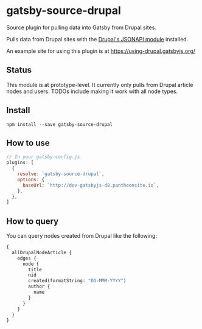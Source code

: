 # gatsby-source-drupal

Source plugin for pulling data into Gatsby from Drupal sites.

Pulls data from Drupal sites with the [Drupal's JSONAPI
module](https://www.drupal.org/project/jsonapi) installed.

An example site for using this plugin is at
https://using-drupal.gatsbyjs.org/

## Status

This module is at prototype-level. It currently only pulls from Drupal article
nodes and users. TODOs include making it work with all node types.

## Install

`npm install --save gatsby-source-drupal`

## How to use

```javascript
// In your gatsby-config.js
plugins: [
  {
    resolve: `gatsby-source-drupal`,
    options: {
      baseUrl: `http://dev-gatsbyjs-d8.pantheonsite.io`,
    },
  },
]
```

## How to query

You can query nodes created from Drupal like the following:

```graphql
{
  allDrupalNodeArticle {
    edges {
      node {
        title
        nid
        created(formatString: "DD-MMM-YYYY")
        author {
          name
        }
      }
    }
  }
}
```


